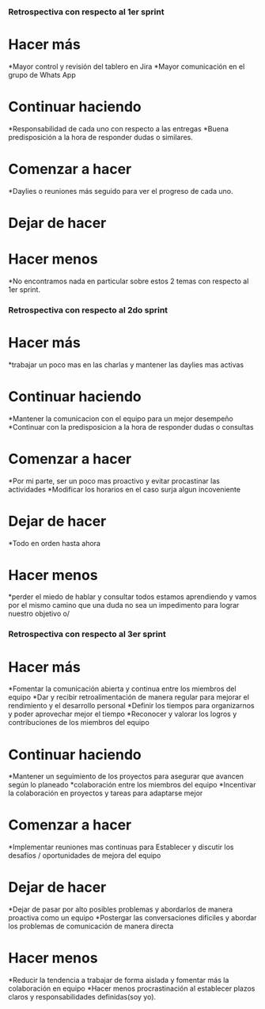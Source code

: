 ### Retrospectiva con respecto al 1er sprint
# Hacer más
*Mayor control y revisión del tablero en Jira
*Mayor comunicación en el grupo de Whats App

# Continuar haciendo
*Responsabilidad de cada uno con respecto a las entregas
*Buena predisposición a la hora de responder dudas o similares.

# Comenzar a hacer
*Daylies o reuniones más seguido para ver el progreso de cada uno.

# Dejar de hacer


# Hacer menos
*No encontramos nada en particular sobre estos 2 temas con respecto al 1er sprint.

### Retrospectiva con respecto al 2do sprint

# Hacer más
*trabajar un poco mas en las charlas y mantener las daylies mas activas
# Continuar haciendo
*Mantener la comunicacion con el equipo para un mejor desempeño
*Continuar con la predisposicion a la hora de responder dudas o consultas
# Comenzar a hacer
*Por mi parte, ser un poco mas proactivo y evitar procastinar las actividades
*Modificar los horarios en el caso surja algun incoveniente

# Dejar de hacer
*Todo en orden hasta ahora 
# Hacer menos
*perder el miedo de hablar y consultar
todos estamos aprendiendo y vamos por el mismo camino que una duda no sea un impedimento para lograr nuestro objetivo  o/


### Retrospectiva con respecto al 3er sprint

# Hacer más
*Fomentar la comunicación abierta y continua entre los miembros del equipo
*Dar y recibir retroalimentación de manera regular para mejorar el rendimiento y el desarrollo personal
*Definir los tiempos para organizarnos y poder aprovechar mejor el tiempo
*Reconocer y valorar los logros y contribuciones de los miembros del equipo

# Continuar haciendo
*Mantener un seguimiento de los proyectos para asegurar que avancen según lo planeado
*colaboración entre los miembros del equipo
*Incentivar la colaboración en proyectos y tareas para adaptarse mejor

# Comenzar a hacer
*Implementar reuniones mas continuas para  Establecer y discutir los desafíos / oportunidades de mejora del equipo

# Dejar de hacer
*Dejar de pasar por alto posibles problemas y abordarlos de manera proactiva como un equipo
*Postergar las conversaciones difíciles y abordar los problemas de comunicación de manera directa

# Hacer menos
*Reducir la tendencia a trabajar de forma aislada y fomentar más la colaboración en equipo
*Hacer menos procrastinación al establecer plazos claros y responsabilidades definidas(soy yo).
